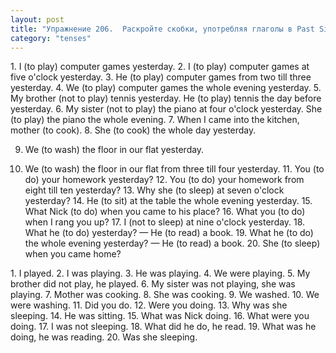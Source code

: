 ```yaml
---
layout: post
title: "Упражнение 206.  Раскройте скобки, употребляя глаголы в Past Simple или Past Continuous."
category: "tenses"
---
```

<section class="question">
1. I (to play) computer games yesterday. 2. I (to play) computer games at five o'clock yesterday. 3. He (to play) computer games from two till three yesterday. 4. We (to play) computer games the whole evening yesterday. 5. My brother (not to play) tennis yesterday. He (to play) tennis the day before yesterday. 6. My sister (not to play) the piano at four o'clock yesterday. She (to play) the piano the whole evening. 7. When I came into the kitchen, mother (to cook). 8. She (to cook) the whole day yesterday.

9. We (to wash) the floor in our flat yesterday.

10. We (to wash) the floor in our flat from three till four yesterday. 11. You (to do) your homework yesterday? 12. You (to do) your homework from eight till ten yesterday? 13. Why she (to sleep) at seven o'clock yesterday? 14. He (to sit) at the table the whole evening yesterday. 15. What Nick (to do) when you came to his place? 16. What you (to do) when I rang you up? 17. I (not to sleep) at nine o'clock yesterday. 18. What he (to do) yesterday? — He (to read) a book. 19. What he (to do) the whole evening yesterday? — He (to read) a book. 20. She (to sleep) when you came home?
</section>

<section class="answer">
1. I played. 2. I was playing. 3. He was playing. 4. We were playing. 5. My brother did not play, he played. 6. My sister was not playing, she was playing. 7. Mother was cooking. 8. She was cooking. 9. We washed. 10. We were washing. 11. Did you do. 12. Were you doing. 13. Why was she sleeping. 14. He was sitting. 15. What was Nick doing. 16. What were you doing. 17. I was not sleeping. 18. What did he do, he read. 19. What was he doing, he was reading. 20. Was she sleeping.
</section>